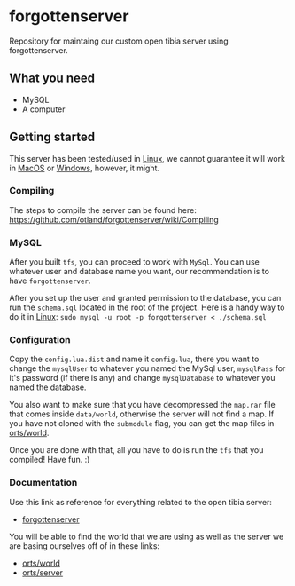 # forgottenserver
Repository for maintaing our custom open tibia server using forgottenserver.

## What you need

- MySQL
- A computer

## Getting started

This server has been tested/used in [Linux], we cannot guarantee it will work in [MacOS] or [Windows], however, it might.

### Compiling

The steps to compile the server can be found here: https://github.com/otland/forgottenserver/wiki/Compiling

### MySQL

After you built `tfs`, you can proceed to work with `MySql`. You can use whatever user and database name you want, our recommendation is to have `forgottenserver`.

After you set up the user and granted permission to the database, you can run the `schema.sql` located in the root of the project. Here is a handy way to do it in [Linux]: `sudo mysql -u root -p forgottenserver < ./schema.sql`

### Configuration

Copy the `config.lua.dist` and name it `config.lua`, there you want to change the `mysqlUser` to whatever you named the MySql user, `mysqlPass` for it's password (if there is any) and change `mysqlDatabase` to whatever you named the database.

You also want to make sure that you have decompressed the `map.rar` file that comes inside `data/world`, otherwise the server will not find a map. If you have not cloned with the `submodule` flag, you can get the map files in [orts/world].

Once you are done with that, all you have to do is run the `tfs` that you compiled! Have fun. :)

### Documentation

Use this link as reference for everything related to the open tibia server:

- [forgottenserver]

You will be able to find the world that we are using as well as the server we are basing ourselves off of in these links:

- [orts/world]
- [orts/server]

<!-- LINKS -->

<!-- MISC -->
[linux]: https://www.linux.org/
[macos]: https://www.apple.com/macos
[windows]: https://www.microsoft.com/en-us/windows

<!-- DOC -->
[forgottenserver]: https://github.com/otland/forgottenserver/wiki
[orts/world]: https://github.com/orts/world
[orts/server]: https://github.com/orts/server
